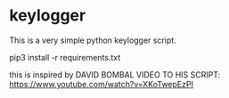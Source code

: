 # keylogger
This is a very simple python keylogger script.

pip3 install -r requirements.txt


this is inspired by DAVID BOMBAL
VIDEO TO HIS SCRIPT: https://www.youtube.com/watch?v=XKoTwepEzPI
